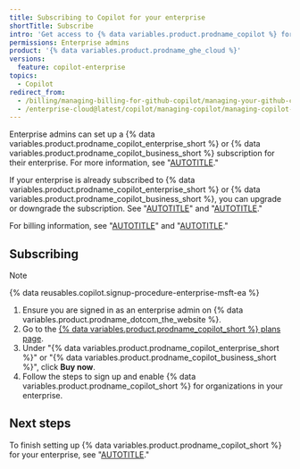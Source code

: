 ```yaml
---
title: Subscribing to Copilot for your enterprise
shortTitle: Subscribe
intro: 'Get access to {% data variables.product.prodname_copilot %} for your enterprise.'
permissions: Enterprise admins
product: '{% data variables.product.prodname_ghe_cloud %}'
versions:
  feature: copilot-enterprise
topics:
  - Copilot
redirect_from:
  - /billing/managing-billing-for-github-copilot/managing-your-github-copilot-enterprise-subscription
  - /enterprise-cloud@latest/copilot/managing-copilot/managing-copilot-for-your-enterprise/subscribing-to-copilot-for-your-enterprise
---
```


Enterprise admins can set up a {% data variables.product.prodname_copilot_enterprise_short %} or {% data variables.product.prodname_copilot_business_short %} subscription for their enterprise. For more information, see "[AUTOTITLE](/copilot/about-github-copilot/subscription-plans-for-github-copilot)."

If your enterprise is already subscribed to {% data variables.product.prodname_copilot_enterprise_short %} or {% data variables.product.prodname_copilot_business_short %}, you can upgrade or downgrade the subscription. See "[AUTOTITLE](/copilot/managing-copilot/managing-copilot-for-your-enterprise/upgrading-copilot-for-your-enterprise)" and "[AUTOTITLE](/copilot/managing-copilot/managing-copilot-for-your-enterprise/downgrading-copilot-for-your-enterprise)."

For billing information, see "[AUTOTITLE](/billing/managing-billing-for-github-copilot/about-billing-for-github-copilot#about-billing-for-github-copilot-business-and-github-copilot-enterprise)" and "[AUTOTITLE](/billing/managing-your-github-billing-settings)."

## Subscribing

>[!NOTE]
> {% data reusables.copilot.signup-procedure-enterprise-msft-ea %}

1. Ensure you are signed in as an enterprise admin on {% data variables.product.prodname_dotcom_the_website %}.
1. Go to the [{% data variables.product.prodname_copilot_short %} plans page](https://github.com/features/copilot/plans).
1. Under "{% data variables.product.prodname_copilot_enterprise_short %}" or "{% data variables.product.prodname_copilot_business_short %}", click **Buy now**.
1. Follow the steps to sign up and enable {% data variables.product.prodname_copilot_short %} for organizations in your enterprise.

## Next steps

To finish setting up {% data variables.product.prodname_copilot_short %} for your enterprise, see "[AUTOTITLE](/copilot/setting-up-github-copilot/setting-up-github-copilot-for-your-enterprise)."

